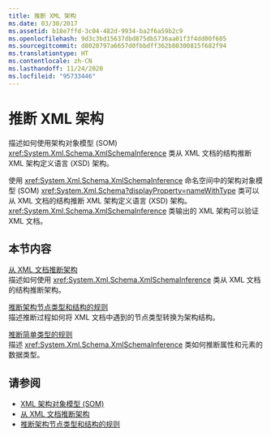 ```yaml
---
title: 推断 XML 架构
ms.date: 03/30/2017
ms.assetid: b18e7ffd-3c04-482d-9934-ba2f6a59b2c9
ms.openlocfilehash: 9d3c3bd15637dbd875db5736aa01f3f4dd00f605
ms.sourcegitcommit: d8020797a6657d0fbbdff362b80300815f682f94
ms.translationtype: HT
ms.contentlocale: zh-CN
ms.lasthandoff: 11/24/2020
ms.locfileid: "95733446"
---
```

# <a name="inferring-an-xml-schema"></a>推断 XML 架构

描述如何使用架构对象模型 (SOM) <xref:System.Xml.Schema.XmlSchemaInference> 类从 XML 文档的结构推断 XML 架构定义语言 (XSD) 架构。  
  
 使用 <xref:System.Xml.Schema.XmlSchemaInference> 命名空间中的架构对象模型 (SOM) <xref:System.Xml.Schema?displayProperty=nameWithType> 类可以从 XML 文档的结构推断 XML 架构定义语言 (XSD) 架构。 <xref:System.Xml.Schema.XmlSchemaInference> 类输出的 XML 架构可以验证 XML 文档。  
  
## <a name="in-this-section"></a>本节内容  

 [从 XML 文档推断架构](inferring-schemas-from-xml-documents.md)  
 描述如何使用 <xref:System.Xml.Schema.XmlSchemaInference> 类从 XML 文档的结构推断架构。  
  
 [推断架构节点类型和结构的规则](rules-for-inferring-schema-node-types-and-structure.md)  
 描述推断过程如何将 XML 文档中遇到的节点类型转换为架构结构。  
  
 [推断简单类型的规则](rules-for-inferring-simple-types.md)  
 描述 <xref:System.Xml.Schema.XmlSchemaInference> 类如何推断属性和元素的数据类型。  
  
## <a name="see-also"></a>请参阅

- [XML 架构对象模型 (SOM)](xml-schema-object-model-som.md)
- [从 XML 文档推断架构](inferring-schemas-from-xml-documents.md)
- [推断架构节点类型和结构的规则](rules-for-inferring-schema-node-types-and-structure.md)
